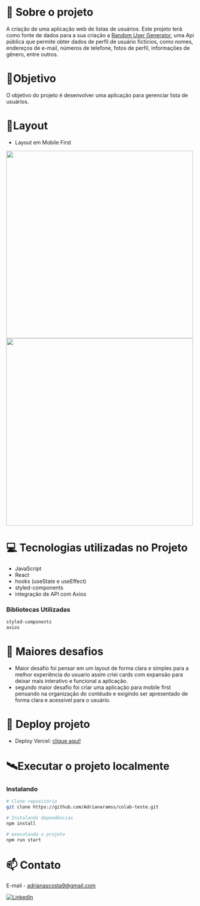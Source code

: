 # 📖 Sobre o projeto
A criação de uma aplicação web de listas de usuários.
Este projeto terá como fonte de dados para a sua criação a [Random User Generator](https://randomuser.me/ "RANDOM USER"), uma Api pública  que permite obter dados de perfil de usuário fictícios, como nomes, endereços de e-mail, números de telefone, fotos de perfil, informações de gênero, entre outros.

# 🎯Objetivo 

O objetivo do projeto é desenvolver uma aplicação para gerenciar lista de usuários.

# 📱Layout 
- Layout em Mobile First
<div align="left">

<img height="500" src="https://user-images.githubusercontent.com/111310311/231915191-c18c5f10-11ed-4b74-8f36-57fcc3befb8c.png"/>
<img height="500" src="https://user-images.githubusercontent.com/111310311/231915617-5ad1b56d-1a64-4d7e-a807-588799104f12.png"/>
</div>

# 💻 Tecnologias utilizadas no Projeto

- JavaScript
- React
- hooks (useState e useEffect)
- styled-components
- integração de API com Axios

### Bibliotecas Utilizadas

```bash
styled-components
axios
```

# 🚀 Maiores desafios
- Maior desafio foi pensar em um layout de forma clara e simples para a melhor experiência do usuario assim criei cards com expansão para deixar mais interativo e funcional a aplicação.
- segundo maior desafio foi criar uma aplicação para mobile first pensando na organização do contéudo e exigindo ser apresentado de forma clara e acessivel para o usuário.

# 🔗 Deploy projeto
- Deploy Vercel: [clique aqui!](https://colab-teste-six.vercel.app/)

# 🛰Executar o projeto localmente
### Instalando
```bash
# Clone repositório
git clone https://github.com/Adrianaramss/colab-teste.git

# Instalando dependências
npm install

# executando o projeto
npm run start
```
# 📫 Contato
E-mail - adrianascosta9@gmail.com

[![LinkedIn](https://img.shields.io/badge/LinkedIn-0077B5?style=for-the-badge&logo=linkedin&logoColor=white)](https://www.linkedin.com/in/adriana-ramss/)
